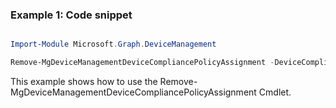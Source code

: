 ### Example 1: Code snippet

```powershell

Import-Module Microsoft.Graph.DeviceManagement

Remove-MgDeviceManagementDeviceCompliancePolicyAssignment -DeviceCompliancePolicyId $deviceCompliancePolicyId -DeviceCompliancePolicyAssignmentId $deviceCompliancePolicyAssignmentId

```
This example shows how to use the Remove-MgDeviceManagementDeviceCompliancePolicyAssignment Cmdlet.

